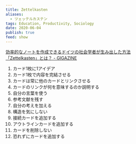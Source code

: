 ```yaml
---
title: Zettelkasten
aliases:
  - ツェッテルカステン
tags: Education, Productivity, Sociology
date: 2020-06-04
publish: true
feed: show
---
```


[効率的なノートを作成できるドイツの社会学者が生み出した方法「Zettelkasten」とは？ - GIGAZINE](https://gigazine.net/news/20200604-zettelkasten-note/)

1. カード1枚に1アイデア
2. カード1枚で内容を完結させる
3. カードは常に他のカードとリンクさせる
4. カードのリンクが何を意味するのか説明する
5. 自分の言葉を使う
6. 参考文献を残す
7. 自分の考えを加える
8. 構造を気にしない
9. 接続カードを追加する
10. アウトラインカードを追加する
11. カードを削除しない  
12. 恐れずにカードを追加する

